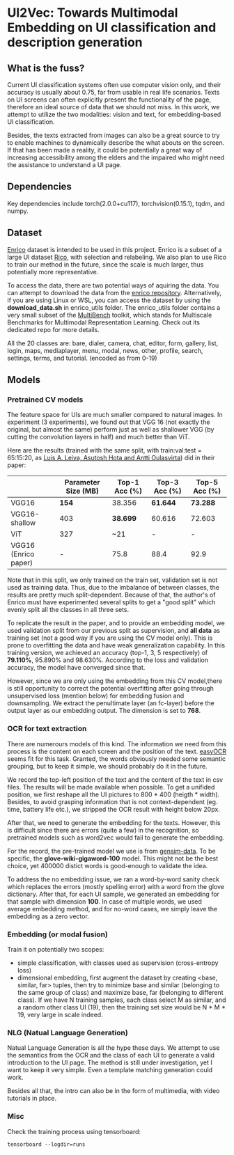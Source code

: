# UI2Vec: Towards Multimodal Embedding on UI classification and description generation

## What is the fuss?

Current UI classification systems often use computer vision only, and their accuracy is usually about 0.75, far from usable in real life scenarios. Texts on UI screens can often explicitly present the functionality of the page, therefore an ideal source of data that we should not miss. In this work, we attempt to utilize the two modalities: vision and text, for embedding-based UI classification.

Besides, the texts extracted from images can also be a great source to try to enable machines to dynamically describe the what abouts on the screen. If that has been made a reality, it could be potentially a great way of increasing accessibility among the elders and the impaired who might need the assistance to understand a UI page.

## Dependencies

Key dependencies include torch(2.0.0+cu117), torchvision(0.15.1), tqdm, and numpy.

## Dataset

[Enrico](https://github.com/luileito/enrico) dataset is intended to be used in this project. Enrico is a subset of a large UI dataset [Rico](https://interactionmining.org/rico), with selection and relabeling. We also plan to use Rico to train our method in the future, since the scale is much larger, thus potentially more representative.

To access the data, there are two potential ways of aquiring the data. You can attempt to download the data from the [enrico repository](https://github.com/luileito/enrico). Alternatively, if you are using Linux or WSL, you can access the dataset by using the **download_data.sh** in enrico_utils folder. The enrico_utils folder contains a very small subset of the [MultiBench](https://github.com/pliang279/MultiBench) toolkit, which stands for Multiscale Benchmarks for Multimodal Representation Learning. Check out its dedicated repo for more details.

All the 20 classes are: bare, dialer, camera, chat, editor, form, gallery, list, login, maps, mediaplayer, menu, modal, news, other, profile, search, settings, terms, and tutorial. (encoded as from 0-19)

## Models

### Pretrained CV models

The feature space for UIs are much smaller compared to natural images. In experiment (3 experiments), we found out that VGG 16 (not exactly the original, but almost the same) perform just as well as shallower VGG (by cutting the convolution layers in half) and much better than ViT.

Here are the results (trained with the same split, with train:val:test = 65:15:20, as [Luis A. Leiva, Asutosh Hota and Antti Oulasvirta](https://userinterfaces.aalto.fi/enrico/)) did in their paper:

|                      | Parameter Size (MB) | Top-1 Acc (%) | Top-3 Acc (%) | Top-5 Acc (%) |
| -------------------- | ------------------- | ------------- | ------------- | ------------- |
| VGG16                | **154**             | 38.356        | **61.644**    | **73.288**    |
| VGG16-shallow        | 403                 | **38.699**    | 60.616        | 72.603        |
| ViT                  | 327                 | ~21           | -             | -             |
| VGG16 (Enrico paper) | -                   | 75.8          | 88.4          | 92.9          |

Note that in this split, we only trained on the train set, validation set is not used as training data. Thus, due to the imbalance of between classes, the results are pretty much split-dependent. Because of that, the author's of Enrico must have experimented several splits to get a "good split" which evenly split all the classes in all three sets.

To replicate the result in the paper, and to provide an embedding model, we used validation split from our previous split as supervision, and **all data** as training set (not a good way if you are using the CV model only). This is prone to overfitting the data and have weak generalization capability. In this training version, we achieved an accuracy (top-1, 3, 5 respectively) of **79.110%**, 95.890% and 98.630%. According to the loss and validation accuracy, the model have converged since that.

However, since we are only using the embedding from this CV model,there is still opportunity to correct the potential overfitting after going through unsupervised loss (mention below) for embedding fusion and downsampling. We extract the penultimate layer (an fc-layer) before the output layer as our embedding output. The dimension is set to **768**.

### OCR for text extraction

There are numerours models of this kind. The information we need from this process is the content on each screen and the position of the text. [easyOCR](https://github.com/JaidedAI/EasyOCR) seems fit for this task. Granted, the words obviously needed some semantic grouping, but to keep it simple, we should probably do it in the future.

We record the top-left position of the text and the content of the text in csv files. The results will be made available when possible. To get a unifided position, we first reshape all the UI pictures to 800 * 400 (heigth * width). Besides, to avoid grasping information that is not context-dependent (eg. time, battery life etc.), we stripped the OCR result with height below 20px.

After that, we need to generate the embedding for the texts. However, this is difficult since there are errors (quite a few) in the recognition, so pretrained models such as word2vec would fail to generate the embedding.

For the record, the pre-trained model we use is from [gensim-data](https://github.com/RaRe-Technologies/gensim-data). To be specific, the **glove-wiki-gigaword-100** model. This might not be the best choice, yet 400000 distict words is good-enough to validate the idea.

To address the no embedding issue, we ran a word-by-word sanity check which replaces the errors (mostly spelling error) with a word from the glove dictionary. After that, for each UI sample, we generated an embedding for that sample with dimension **100**. In case of multiple words, we used average embedding method, and for no-word cases, we simply leave the embedding as a zero vector.

### Embedding (or modal fusion)

Train it on potentially two scopes:

- simple classification, with classes used as supervision (cross-entropy loss)
- dimensional embedding, first augment the dataset by creating <base, similar, far> tuples, then try to minimize base and similar (belonging to the same group of class) and maximize base, far (belonging to different class). If we have N training samples, each class select M as similar, and a random other class UI (19), then the training set size would be N * M * 19, very large in scale indeed.

### NLG (Natual Language Generation)

Natual Language Generation is all the hype these days. We attempt to use the semantics from the OCR and the class of each UI to generate a valid introduction to the UI page. The method is still under investigation, yet I want to keep it very simple. Even a template matching generation could work.

Besides all that, the intro can also be in the form of multimedia, with video tutorials in place.

### Misc

Check the training process using tensorboard:

```
tensorboard --logdir=runs
```

